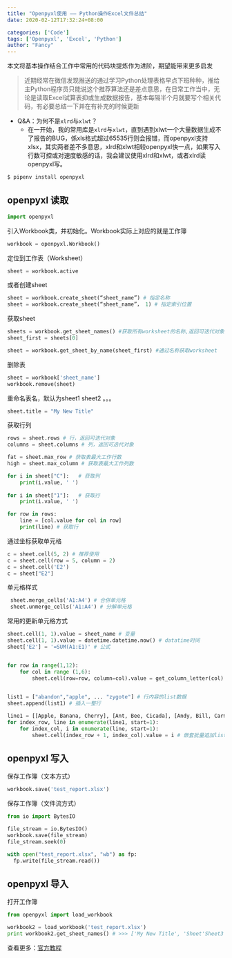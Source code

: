 ```yaml
---
title: "Openpyxl使用 —— Python操作Excel文件总结"
date: 2020-02-12T17:32:24+08:00

categories: ['Code']
tags: ['Openpyxl', 'Excel', 'Python']
author: "Fancy"
---
```

本文将基本操作结合工作中常用的代码块提炼作为进阶，期望能带来更多启发

<!--more-->

> 近期经常在微信发现推送的通过学习Python处理表格早点下班种种，推给主Python程序员只能说这个推荐算法还是差点意思，在日常工作当中，无论是读取Excel试算表抑或生成数据报告，基本每隔半个月就要写个相关代码，有必要总结一下并在有补充的时候更新

- Q&A：为何不是`xlrd`与`xlwt`？
  - 在一开始，我的常用库是`xlrd`与`xlwt`，直到遇到xlwt一个大量数据生成不了报告的BUG，係xls格式超过65535行则会报错，而openpyxl支持xlsx，其实两者差不多意思，xlrd和xlwt相较openpyxl快一点，如果写入行数可控或对速度敏感的话，我会建议使用xlrd和xlwt，或者xlrd读openpyxl写。

```bash
$ pipenv install openpyxl
```

## openpyxl 读取

```python
import openpyxl
```
引入Workbook类，并初始化。Workbook实际上对应的就是工作簿


```python
workbook = openpyxl.Workbook()
```

定位到工作表（Worksheet）

```python
sheet = workbook.active
```

或者创建sheet

```python
sheet = workbook.create_sheet(“sheet_name”) # 指定名称
sheet = workbook.create_sheet(“sheet_name”， 1) # 指定索引位置
```
获取sheet

```python
sheets = workbook.get_sheet_names() #获取所有worksheet的名称,返回可迭代对象
sheet_first = sheets[0]

sheet = workbook.get_sheet_by_name(sheet_first) #通过名称获取worksheet
```

删除表

```python
sheet = workbook['sheet_name']
workbook.remove(sheet)
```



重命名表名，默认为sheet1 sheet2 。。。

```python
sheet.title = "My New Title"
```

获取行列
```python
rows = sheet.rows # 行，返回可迭代对象
columns = sheet.columns # 列，返回可迭代对象

fat = sheet.max_row # 获取表最大工作行数
high = sheet.max_column # 获取表最大工作列数

for i in sheet["C"]:   # 获取列
    print(i.value, ' ')
    
for i in sheet["1"]:   # 获取行
    print(i.value, ' ')

for row in rows:
    line = [col.value for col in row]
    print(line) # 获取行
```

通过坐标获取单元格

```python
c = sheet.cell(5, 2) # 推荐使用
c = sheet.cell(row = 5, column = 2)
c = sheet.cell('E2')
c = sheet["E2"]
```

单元格样式

```python
 sheet.merge_cells('A1:A4') # 合併单元格
 sheet.unmerge_cells('A1:A4') # 分解单元格
```



常用的更新单元格方式

```python
sheet.cell(1, 1).value = sheet_name # 变量
sheet.cell(1, 1).value = datetime.datetime.now() # datatime时间
sheet['E2'] = '=SUM(A1:E1)' # 公式


for row in range(1,12):
    for col in range (1,6):
        sheet.cell(row=row, column=col).value = get_column_letter(col) # OOP传递位置数据
        

list1 = ["abandon","apple", ... "zygote"] # 行内容的list数据
sheet.append(list1) # 插入一整行

line1 = [[Apple, Banana, Cherry], [Ant, Bee, Cicada], [Andy, Bill, Carmen]] #分组的数据
for index_row, line in enumerate(line1, start=1):
    for index_col, i in enumerate(line, start=1):
        sheet.cell(index_row + 1, index_col).value = i # 嵌套批量追加list数据
```



## openpyxl 写入

保存工作簿（文本方式）

```python
workbook.save('test_report.xlsx')
```

保存工作簿（文件流方式）

```python
from io import BytesIO

file_stream = io.BytesIO()
workbook.save(file_stream)
file_stream.seek(0)

with open("test_report.xlsx", "wb") as fp:
  fp.write(file_stream.read())
```



## openpyxl 导入

打开工作簿

```python
from openpyxl import load_workbook

workbook2 = load_workbook('test_report.xlsx')
print workbook2.get_sheet_names() # >>> ['My New Title', 'Sheet'Sheet3']
```



查看更多：[官方教程](https://openpyxl.readthedocs.io/en/stable/index.html)